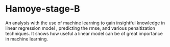 # Hamoye-stage-B
An analysis with the use of machine learning to gain insightful knowledge in linear regression model , predicting the rmse, and various penaltization techniques.  It shows how useful a linear model can be of great importance in machine learning. 
